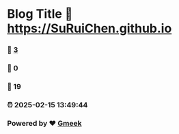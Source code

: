 # Blog Title :link: https://SuRuiChen.github.io 
### :page_facing_up: [3](https://SuRuiChen.github.io/tag.html) 
### :speech_balloon: 0 
### :hibiscus: 19 
### :alarm_clock: 2025-02-15 13:49:44 
### Powered by :heart: [Gmeek](https://github.com/Meekdai/Gmeek)
